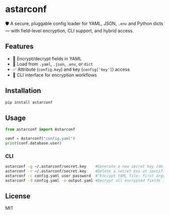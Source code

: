 # astarconf

🛡 A secure, pluggable config loader for YAML, JSON, `.env` and Python dicts — with field-level encryption, CLI support, and hybrid access.

## Features

- 🔐 Encrypt/decrypt fields in YAML
- 🔌 Load from `.yaml`, `.json`, `.env`, or `dict`
- ✅ Attribute (`config.key`) and key (`config['key']`) access
- 🧰 CLI interface for encryption workflows

## Installation

```bash
pip install astarconf
```

## Usage

```python
from astarconf import Astarconf

conf = Astarconf("config.yaml")
print(conf.database.user)
```

### CLI

```bash
astarconf -g ~/.astarconf/secret.key	#Generate a new secret key (default: ~/.astartool/secret.key)
astarconf -r ~/.astarconf/secret.key	#Delete a secret key at specified path
astarconf -c config.yaml user password	#"Encrypt YAML file: first argument is path, others are field names (default: user, password)
astarconf -d config.yaml -o output.yaml	#Decrypt all encrypted fields in YAML file 
```

## License

MIT
